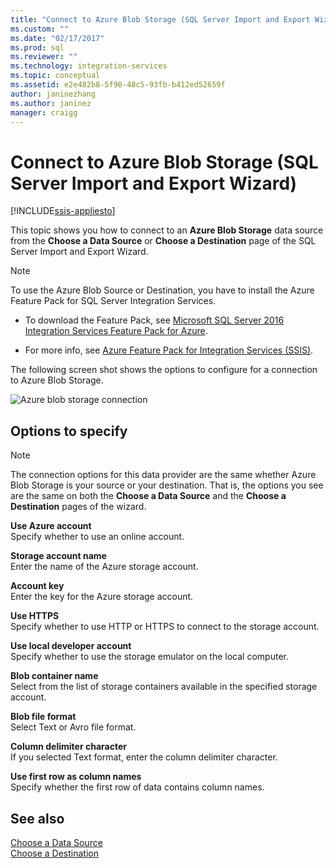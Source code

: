 ```yaml
---
title: "Connect to Azure Blob Storage (SQL Server Import and Export Wizard) | Microsoft Docs"
ms.custom: ""
ms.date: "02/17/2017"
ms.prod: sql
ms.reviewer: ""
ms.technology: integration-services
ms.topic: conceptual
ms.assetid: e2e482b8-5f90-48c5-93fb-b412ed52659f
author: janinezhang
ms.author: janinez
manager: craigg
---
```

# Connect to Azure Blob Storage (SQL Server Import and Export Wizard)

[!INCLUDE[ssis-appliesto](../../includes/ssis-appliesto-ssvrpluslinux-asdb-asdw-xxx.md)]


This topic shows you how to connect to an **Azure Blob Storage** data source from the **Choose a Data Source** or **Choose a Destination** page of the SQL Server Import and Export Wizard.

> [!NOTE]
> To use the Azure Blob Source or Destination, you have to install the Azure Feature Pack for SQL Server Integration Services.
> - To download the Feature Pack, see [Microsoft SQL Server 2016 Integration Services Feature Pack for Azure](https://www.microsoft.com/download/details.aspx?id=49492).
> 
> - For more info, see [Azure Feature Pack for Integration Services &#40;SSIS&#41;](../../integration-services/azure-feature-pack-for-integration-services-ssis.md).

The following screen shot shows the options to configure for a connection to Azure Blob Storage.

![Azure blob storage connection](../../integration-services/import-export-data/media/azure-blob-storage-connection.png)

## Options to specify

> [!NOTE]
> The connection options for this data provider are the same whether Azure Blob Storage is your source or your destination. That is, the options you see are the same on both the **Choose a Data Source** and the **Choose a Destination** pages of the wizard.

 **Use Azure account**  
 Specify whether to use an online account.
  
 **Storage account name**  
 Enter the name of the Azure storage account.  
  
**Account key**  
Enter the key for the Azure storage account.  
  
 **Use HTTPS**  
 Specify whether to use HTTP or HTTPS to connect to the storage account.  
  
 **Use local developer account**  
 Specify whether to use the storage emulator on the local computer.  
  
 **Blob container name**  
 Select from the list of storage containers available in the specified storage account.  
  
 **Blob file format**  
 Select Text or Avro file format.  
  
 **Column delimiter character**  
 If you selected Text format, enter the column delimiter character.  
  
 **Use first row as column names**  
 Specify whether the first row of data contains column names.  

## See also
[Choose a Data Source](../../integration-services/import-export-data/choose-a-data-source-sql-server-import-and-export-wizard.md)  
[Choose a Destination](../../integration-services/import-export-data/choose-a-destination-sql-server-import-and-export-wizard.md)

